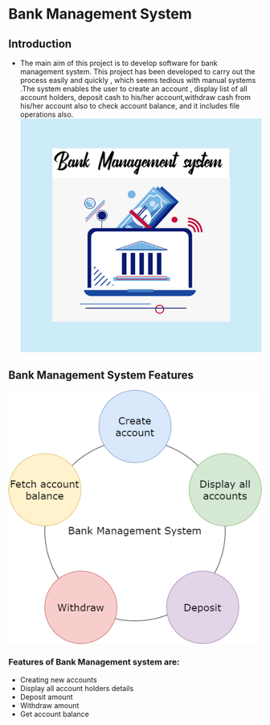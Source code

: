 # Bank Management System
## Introduction
 * The main aim of this project is to develop software for bank  management system. This project has been developed to carry out the process easily and quickly , which seems tedious with  manual systems .The system enables the user to create an account , display list of all account holders, deposit cash to his/her account,withdraw cash from his/her account also to check account balance, and it includes file operations also.
![Description](https://github.com/priyankabb153/260150_python_miniproject/blob/master/Images/banner.png)

   
## Bank Management System Features
![Description](https://github.com/priyankabb153/260150_python_miniproject/blob/master/Images/system.png)

###  Features of Bank Management system are:
  * Creating new accounts
  * Display all account holders details
  * Deposit amount
  * Withdraw amount
  * Get account balance



